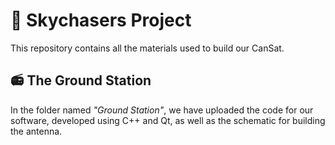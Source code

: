 # 🚀 Skychasers Project
This repository contains all the materials used to build our CanSat.

## 📻 The Ground Station
In the folder named *"Ground Station"*, we have uploaded the code for our software, developed using C++ and Qt, as well as the schematic for building the antenna.
